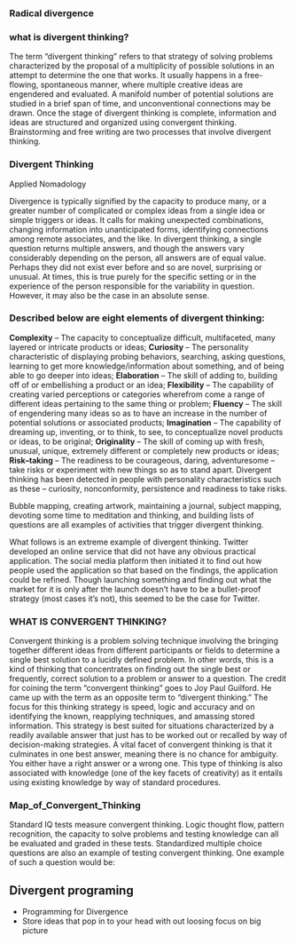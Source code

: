 ### Radical divergence

### what is divergent thinking?
The term “divergent thinking” refers to that strategy of solving problems characterized by the proposal of a multiplicity of possible solutions in an attempt to determine the one that works. It usually happens in a free-flowing, spontaneous manner, where multiple creative ideas are engendered and evaluated. A manifold number of potential solutions are studied in a brief span of time, and unconventional connections may be drawn. Once the stage of divergent thinking is complete, information and ideas are structured and organized using convergent thinking. Brainstorming and free writing are two processes that involve divergent thinking.

### Divergent Thinking
Applied Nomadology

Divergence is typically signified by the capacity to produce many, or a greater number of complicated or complex ideas from a single idea or simple triggers or ideas. It calls for making unexpected combinations, changing information into unanticipated forms, identifying connections among remote associates, and the like. In divergent thinking, a single question returns multiple answers, and though the answers vary considerably depending on the person, all answers are of equal value. Perhaps they did not exist ever before and so are novel, surprising or unusual. At times, this is true purely for the specific setting or in the experience of the person responsible for the variability in question. However, it may also be the case in an absolute sense.

### Described below are eight elements of divergent thinking:
**Complexity** – The capacity to conceptualize difficult, multifaceted, many layered or intricate products or ideas;
**Curiosity** – The personality characteristic of displaying probing behaviors, searching, asking questions, learning to get more knowledge/information about something, and of being able to go deeper into ideas;
**Elaboration** – The skill of adding to, building off of or embellishing a product or an idea;
**Flexibility** – The capability of creating varied perceptions or categories wherefrom come a range of different ideas pertaining to the same thing or problem;
**Fluency** – The skill of engendering many ideas so as to have an increase in the number of potential solutions or associated products;
**Imagination** – The capability of dreaming up, inventing, or to think, to see, to conceptualize novel products or ideas, to be original;
**Originality** – The skill of coming up with fresh, unusual, unique, extremely different or completely new products or ideas;
**Risk–taking** – The readiness to be courageous, daring, adventuresome – take risks or experiment with new things so as to stand apart.
Divergent thinking has been detected in people with personality characteristics such as these – curiosity, nonconformity, persistence and readiness to take risks.

Bubble mapping, creating artwork, maintaining a journal, subject mapping, devoting some time to meditation and thinking, and building lists of questions are all examples of activities that trigger divergent thinking.

What follows is an extreme example of divergent thinking. Twitter developed an online service that did not have any obvious practical application. The social media platform then initiated it to find out how people used the application so that based on the findings, the application could be refined. Though launching something and finding out what the market for it is only after the launch doesn’t have to be a bullet-proof strategy (most cases it’s not), this seemed to be the case for Twitter.

### WHAT IS CONVERGENT THINKING?
Convergent thinking is a problem solving technique involving the bringing together different ideas from different participants or fields to determine a single best solution to a lucidly defined problem. In other words, this is a kind of thinking that concentrates on finding out the single best or frequently, correct solution to a problem or answer to a question. The credit for coining the term “convergent thinking” goes to Joy Paul Guilford. He came up with the term as an opposite term to “divergent thinking.” The focus for this thinking strategy is speed, logic and accuracy and on identifying the known, reapplying techniques, and amassing stored information. This strategy is best suited for situations characterized by a readily available answer that just has to be worked out or recalled by way of decision-making strategies. A vital facet of convergent thinking is that it culminates in one best answer, meaning there is no chance for ambiguity. You either have a right answer or a wrong one. This type of thinking is also associated with knowledge (one of the key facets of creativity) as it entails using existing knowledge by way of standard procedures.

### Map_of_Convergent_Thinking
Standard IQ tests measure convergent thinking. Logic thought flow, pattern recognition, the capacity to solve problems and testing knowledge can all be evaluated and graded in these tests. Standardized multiple choice questions are also an example of testing convergent thinking. One example of such a question would be:

## Divergent programing
- Programming for Divergence
- Store ideas that pop in to your head with out loosing focus on big picture  
